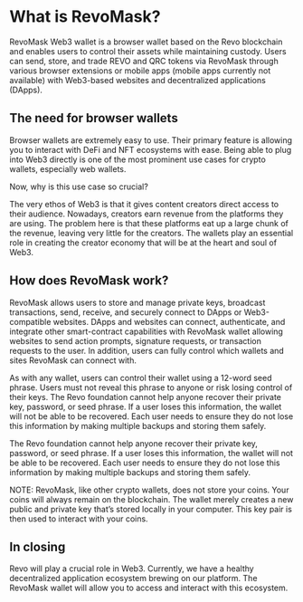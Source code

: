 # What is RevoMask?
 
RevoMask Web3 wallet is a browser wallet based on the Revo blockchain and enables users to control their assets while maintaining custody. Users can send, store, and trade REVO and QRC tokens via RevoMask through various browser extensions or mobile apps (mobile apps currently not available) with Web3-based websites and decentralized applications (DApps).

## The need for browser wallets

Browser wallets are extremely easy to use. Their primary feature is allowing you to interact with DeFi and NFT ecosystems with ease. Being able to plug into Web3 directly is one of the most prominent use cases for crypto wallets, especially web wallets.

Now, why is this use case so crucial?

The very ethos of Web3 is that it gives content creators direct access to their audience. Nowadays, creators earn revenue from the platforms they are using. The problem here is that these platforms eat up a large chunk of the revenue, leaving very little for the creators. The wallets play an essential role in creating the creator economy that will be at the heart and soul of Web3.

## How does RevoMask work?

RevoMask allows users to store and manage private keys, broadcast transactions, send, receive, and securely connect to DApps or Web3-compatible websites. DApps and websites can connect, authenticate, and integrate other smart-contract capabilities with RevoMask wallet allowing websites to send action prompts, signature requests, or transaction requests to the user. In addition, users can fully control which wallets and sites RevoMask can connect with.

As with any wallet, users can control their wallet using a 12-word seed phrase. Users must not reveal this phrase to anyone or risk losing control of their keys. The Revo foundation cannot help anyone recover their private key, password, or seed phrase. If a user loses this information, the wallet will not be able to be recovered. Each user needs to ensure they do not lose this information by making multiple backups and storing them safely.

The Revo foundation cannot help anyone recover their private key, password, or seed phrase. If a user loses this information, the wallet will not be able to be recovered. Each user needs to ensure they do not lose this information by making multiple backups and storing them safely.

NOTE: RevoMask, like other crypto wallets, does not store your coins. Your coins will always remain on the blockchain. The wallet merely creates a new public and private key that’s stored locally in your computer. This key pair is then used to interact with your coins.

## In closing

Revo will play a crucial role in Web3. Currently, we have a healthy decentralized application ecosystem brewing on our platform. The RevoMask wallet will allow you to access and interact with this ecosystem.

